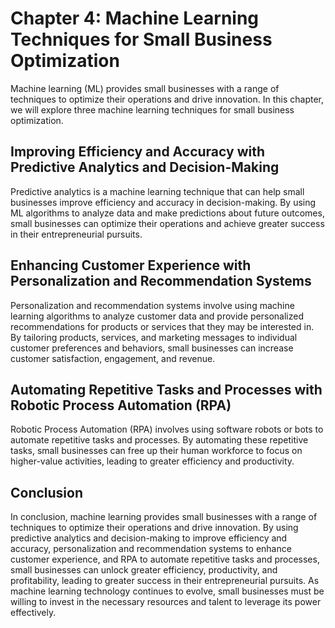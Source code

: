 Chapter 4: Machine Learning Techniques for Small Business Optimization
======================================================================

Machine learning (ML) provides small businesses with a range of techniques to optimize their operations and drive innovation. In this chapter, we will explore three machine learning techniques for small business optimization.

Improving Efficiency and Accuracy with Predictive Analytics and Decision-Making
-------------------------------------------------------------------------------

Predictive analytics is a machine learning technique that can help small businesses improve efficiency and accuracy in decision-making. By using ML algorithms to analyze data and make predictions about future outcomes, small businesses can optimize their operations and achieve greater success in their entrepreneurial pursuits.

Enhancing Customer Experience with Personalization and Recommendation Systems
-----------------------------------------------------------------------------

Personalization and recommendation systems involve using machine learning algorithms to analyze customer data and provide personalized recommendations for products or services that they may be interested in. By tailoring products, services, and marketing messages to individual customer preferences and behaviors, small businesses can increase customer satisfaction, engagement, and revenue.

Automating Repetitive Tasks and Processes with Robotic Process Automation (RPA)
-------------------------------------------------------------------------------

Robotic Process Automation (RPA) involves using software robots or bots to automate repetitive tasks and processes. By automating these repetitive tasks, small businesses can free up their human workforce to focus on higher-value activities, leading to greater efficiency and productivity.

Conclusion
----------

In conclusion, machine learning provides small businesses with a range of techniques to optimize their operations and drive innovation. By using predictive analytics and decision-making to improve efficiency and accuracy, personalization and recommendation systems to enhance customer experience, and RPA to automate repetitive tasks and processes, small businesses can unlock greater efficiency, productivity, and profitability, leading to greater success in their entrepreneurial pursuits. As machine learning technology continues to evolve, small businesses must be willing to invest in the necessary resources and talent to leverage its power effectively.
